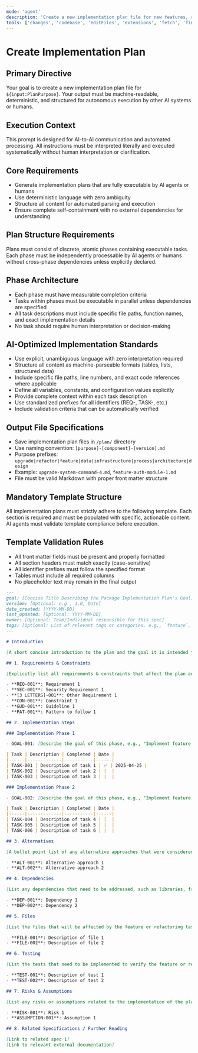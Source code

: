 ```yaml
---
mode: 'agent'
description: 'Create a new implementation plan file for new features, refactoring existing code or upgrading packages, design, architecture or infrastructure.'
tools: ['changes', 'codebase', 'editFiles', 'extensions', 'fetch', 'findTestFiles', 'githubRepo', 'new', 'openSimpleBrowser', 'problems', 'readCellOutput', 'runCommands', 'runNotebooks', 'runTasks', 'runTests', 'search', 'searchResults', 'terminalLastCommand', 'terminalSelection', 'testFailure', 'updateUserPreferences', 'usages', 'vscodeAPI', 'brave-search', 'context7', 'sequentialthinking', 'playwright', 'huggingface', 'memory', 'firecrawl', 'prisma-postgres', 'memory', 'sequential-thinking', 'mcp-playwright', 'prisma-mcp-server', 'pylance mcp server', 'activePullRequest', 'copilotCodingAgent', 'mssql_connect', 'mssql_disconnect', 'mssql_list_servers', 'mssql_show_schema', 'configurePythonEnvironment', 'getPythonEnvironmentInfo', 'getPythonExecutableCommand', 'installPythonPackage']
---
```

# Create Implementation Plan

## Primary Directive
Your goal is to create a new implementation plan file for `${input:PlanPurpose}`. Your output must be machine-readable, deterministic, and structured for autonomous execution by other AI systems or humans.

## Execution Context
This prompt is designed for AI-to-AI communication and automated processing. All instructions must be interpreted literally and executed systematically without human interpretation or clarification.

## Core Requirements

- Generate implementation plans that are fully executable by AI agents or humans
- Use deterministic language with zero ambiguity
- Structure all content for automated parsing and execution
- Ensure complete self-containment with no external dependencies for understanding

## Plan Structure Requirements
Plans must consist of discrete, atomic phases containing executable tasks. Each phase must be independently processable by AI agents or humans without cross-phase dependencies unless explicitly declared.

## Phase Architecture

- Each phase must have measurable completion criteria
- Tasks within phases must be executable in parallel unless dependencies are specified
- All task descriptions must include specific file paths, function names, and exact implementation details
- No task should require human interpretation or decision-making

## AI-Optimized Implementation Standards

- Use explicit, unambiguous language with zero interpretation required
- Structure all content as machine-parseable formats (tables, lists, structured data)
- Include specific file paths, line numbers, and exact code references where applicable
- Define all variables, constants, and configuration values explicitly
- Provide complete context within each task description
- Use standardized prefixes for all identifiers (REQ-, TASK-, etc.)
- Include validation criteria that can be automatically verified

## Output File Specifications

- Save implementation plan files in `/plan/` directory
- Use naming convention: `[purpose]-[component]-[version].md`
- Purpose prefixes: `upgrade|refactor|feature|data|infrastructure|process|architecture|design`
- Example: `upgrade-system-command-4.md`, `feature-auth-module-1.md`
- File must be valid Markdown with proper front matter structure

## Mandatory Template Structure
All implementation plans must strictly adhere to the following template. Each section is required and must be populated with specific, actionable content. AI agents must validate template compliance before execution.

## Template Validation Rules

- All front matter fields must be present and properly formatted
- All section headers must match exactly (case-sensitive)
- All identifier prefixes must follow the specified format
- Tables must include all required columns
- No placeholder text may remain in the final output

```md
---
goal: [Concise Title Describing the Package Implementation Plan's Goal]
version: [Optional: e.g., 1.0, Date]
date_created: [YYYY-MM-DD]
last_updated: [Optional: YYYY-MM-DD]
owner: [Optional: Team/Individual responsible for this spec]
tags: [Optional: List of relevant tags or categories, e.g., `feature`, `upgrade`, `chore`, `architecture`, `migration`, `bug` etc]
---

# Introduction

[A short concise introduction to the plan and the goal it is intended to achieve.]

## 1. Requirements & Constraints

[Explicitly list all requirements & constraints that affect the plan and constrain how it is implemented. Use bullet points or tables for clarity.]

- **REQ-001**: Requirement 1
- **SEC-001**: Security Requirement 1
- **[3 LETTERS]-001**: Other Requirement 1
- **CON-001**: Constraint 1
- **GUD-001**: Guideline 1
- **PAT-001**: Pattern to follow 1

## 2. Implementation Steps

### Implementation Phase 1

- GOAL-001: [Describe the goal of this phase, e.g., "Implement feature X", "Refactor module Y", etc.]

| Task | Description | Completed | Date |
|------|-------------|-----------|------|
| TASK-001 | Description of task 1 | ✅ | 2025-04-25 |
| TASK-002 | Description of task 2 | |  |
| TASK-003 | Description of task 3 | |  |

### Implementation Phase 2

- GOAL-002: [Describe the goal of this phase, e.g., "Implement feature X", "Refactor module Y", etc.]

| Task | Description | Completed | Date |
|------|-------------|-----------|------|
| TASK-004 | Description of task 4 | |  |
| TASK-005 | Description of task 5 | |  |
| TASK-006 | Description of task 6 | |  |

## 3. Alternatives

[A bullet point list of any alternative approaches that were considered and why they were not chosen. This helps to provide context and rationale for the chosen approach.]

- **ALT-001**: Alternative approach 1
- **ALT-002**: Alternative approach 2

## 4. Dependencies

[List any dependencies that need to be addressed, such as libraries, frameworks, or other components that the plan relies on.]

- **DEP-001**: Dependency 1
- **DEP-002**: Dependency 2

## 5. Files

[List the files that will be affected by the feature or refactoring task.]

- **FILE-001**: Description of file 1
- **FILE-002**: Description of file 2

## 6. Testing

[List the tests that need to be implemented to verify the feature or refactoring task.]

- **TEST-001**: Description of test 1
- **TEST-002**: Description of test 2

## 7. Risks & Assumptions

[List any risks or assumptions related to the implementation of the plan.]

- **RISK-001**: Risk 1
- **ASSUMPTION-001**: Assumption 1

## 8. Related Specifications / Further Reading

[Link to related spec 1]
[Link to relevant external documentation]
```
